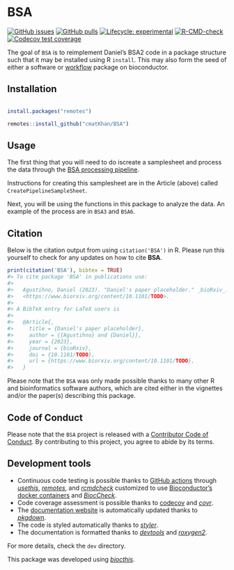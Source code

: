 
<!-- README.md is generated from README.Rmd. Please edit that file -->

# BSA

<!-- badges: start -->

[![GitHub
issues](https://img.shields.io/github/issues/cmatKhan/BSA)](https://github.com/cmatKhan/BSA/issues)
[![GitHub
pulls](https://img.shields.io/github/issues-pr/cmatKhan/BSA)](https://github.com/cmatKhan/BSA/pulls)
[![Lifecycle:
experimental](https://img.shields.io/badge/lifecycle-experimental-orange.svg)](https://lifecycle.r-lib.org/articles/stages.html#experimental)
[![R-CMD-check](https://github.com/cmatKhan/BSA/actions/workflows/check-bioc.yml/badge.svg)](https://github.com/cmatKhan/BSA/actions/workflows/check-bioc.yml)
[![Codecov test
coverage](https://codecov.io/gh/cmatKhan/BSA/branch/master/graph/badge.svg)](https://app.codecov.io/gh/cmatKhan/BSA?branch=master)
<!-- badges: end -->

The goal of `BSA` is to reimplement Daniel’s BSA2 code in a package
structure such that it may be installed using R `install`. This may also
form the seed of either a software or
[workflow](https://contributions.bioconductor.org/non-software.html)
package on bioconductor.

## Installation

``` r

install.packages("remotes")

remotes::install_github("cmatKhan/BSA")
```

## Usage

The first thing that you will need to do iscreate a samplesheet and
process the data through the [BSA processing
pipeline](https://github.com/cmatKhan/variant_calling_and_bsa).

Instructions for creating this samplesheet are in the Article (above)
called `CreatePipelineSampleSheet`.

Next, you will be using the functions in this package to analyze the
data. An example of the process are in `BSA3` and `BSA6`.

## Citation

Below is the citation output from using `citation('BSA')` in R. Please
run this yourself to check for any updates on how to cite **BSA**.

``` r
print(citation('BSA'), bibtex = TRUE)
#> To cite package 'BSA' in publications use:
#> 
#>   Agustihno, Daniel (2023). "Daniel's paper placeholder." _bioRxiv_. ,
#>   <https://www.biorxiv.org/content/10.1101/TODO>.
#> 
#> A BibTeX entry for LaTeX users is
#> 
#>   @Article{,
#>     title = {Daniel's paper placeholder},
#>     author = {{Agustihno} and {Daniel}},
#>     year = {2023},
#>     journal = {bioRxiv},
#>     doi = {10.1101/TODO},
#>     url = {https://www.biorxiv.org/content/10.1101/TODO},
#>   }
```

Please note that the `BSA` was only made possible thanks to many other R
and bioinformatics software authors, which are cited either in the
vignettes and/or the paper(s) describing this package.

## Code of Conduct

Please note that the `BSA` project is released with a [Contributor Code
of Conduct](http://bioconductor.org/about/code-of-conduct/). By
contributing to this project, you agree to abide by its terms.

## Development tools

- Continuous code testing is possible thanks to [GitHub
  actions](https://www.tidyverse.org/blog/2020/04/usethis-1-6-0/)
  through *[usethis](https://CRAN.R-project.org/package=usethis)*,
  *[remotes](https://CRAN.R-project.org/package=remotes)*, and
  *[rcmdcheck](https://CRAN.R-project.org/package=rcmdcheck)* customized
  to use [Bioconductor’s docker
  containers](https://www.bioconductor.org/help/docker/) and
  *[BiocCheck](https://bioconductor.org/packages/3.17/BiocCheck)*.
- Code coverage assessment is possible thanks to
  [codecov](https://codecov.io/gh) and
  *[covr](https://CRAN.R-project.org/package=covr)*.
- The [documentation website](http://cmatKhan.github.io/BSA) is
  automatically updated thanks to
  *[pkgdown](https://CRAN.R-project.org/package=pkgdown)*.
- The code is styled automatically thanks to
  *[styler](https://CRAN.R-project.org/package=styler)*.
- The documentation is formatted thanks to
  *[devtools](https://CRAN.R-project.org/package=devtools)* and
  *[roxygen2](https://CRAN.R-project.org/package=roxygen2)*.

For more details, check the `dev` directory.

This package was developed using
*[biocthis](https://bioconductor.org/packages/3.17/biocthis)*.
